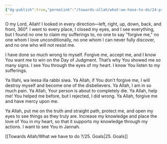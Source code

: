 ```yaml
---
{"dg-publish":true,"permalink":"/towards-allah/what-we-have-to-do/24-prayer/","noteIcon":"","created":"2025-05-09T22:26:33.862+05:00","updated":"2025-05-09T23:35:29.662+05:00"}
---
```


O my Lord, Allah! I looked in every direction—left, right, up, down, back, and front, 360°. I went to every place, I closed my eyes, and I see everything, but I found no one to claim my sufferings to, no one to say "forgive me," no one whom I love unconditionally, no one whom I can never fully discover, and no one who will not resist me.

I have done so much wrong to myself. Forgive me, accept me, and I know You want me to win on the Day of Judgment. That’s why You showed me so many signs. I see You through the eyes of my heart. I know You listen to my sufferings.

Ya Illahi, wa leesa illa rabbi siwa. Ya Allah, if You don’t forgive me, I will destroy myself and become one of the disbelievers. Ya Allah, I am in so much pain. Ya Allah, Your person is about to completely die. Ya Allah, help me! You helped me before, but I rejected, I did wrong. Ya Allah, forgive me and have mercy upon me.

Ya Allah, put me on the truth and straight path, protect me, and open my eyes to see things as they truly are. Increase my knowledge and place the love of You in my heart, so that it supports my knowledge through my actions. I want to see You in Jannah.

[[Towards Allah/What we have to do ?/25. Goals\|25. Goals]]
